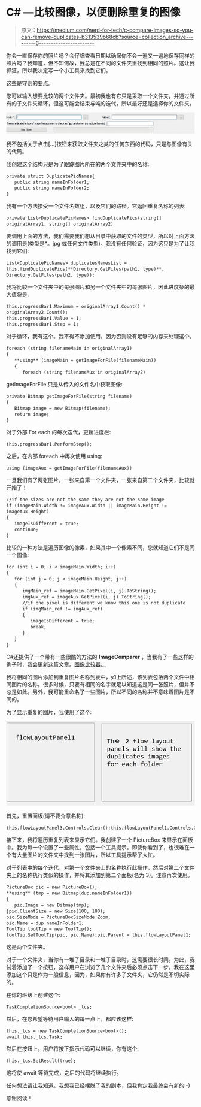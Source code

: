 # C# —比较图像，以便删除重复的图像

> 原文：<https://medium.com/nerd-for-tech/c-compare-images-so-you-can-remove-duplicates-b313539b68cb?source=collection_archive---------6----------------------->

你会一直保存你的照片吗？会仔细查看日期以确保你不会一遍又一遍地保存同样的照片吗？我知道，但不知何故，我总是在不同的文件夹里找到相同的照片。这让我抓狂，所以我决定写一个小工具来找到它们。

这些是守则的要点。

您可以输入想要比较的两个文件夹。最初我也有它只是采取一个文件夹，并通过所有的子文件夹循环，但这可能会结束与吨的迭代，所以最好还是选择你的文件夹。

![](img/23973335f328736b8e24c3e3bdbc530d.png)

我不包括关于点击[…]按钮来获取文件夹之类的任何东西的代码，只是与图像有关的代码。

我创建这个结构只是为了跟踪图片所在的两个文件夹中的名称:

```
private struct DuplicatePicNames{
   public string nameInFolder1;
   public string nameInFolder2;
}
```

我有一个方法接受一个文件名数组，以及它们的路径。它返回重复名称的列表:

```
private List<DuplicatePicNames> findDuplicatePics(string[] originalArray1, string[] originalArray2)
```

要调用上面的方法，我们需要我们想从目录中获取的文件的类型，所以对上面方法的调用是(类型是*。jpg 或任何文件类型)。我没有任何验证，因为这只是为了让我找到它们:

```
List<DuplicatePicNames> duplicatesNamesList = this.findDuplicatePics(**Directory.GetFiles(path1, type)**, Directory.GetFiles(path2, type));
```

我将比较一个文件夹中的每张图片和另一个文件夹中的每张图片，因此进度条的最大值将是:

```
this.progressBar1.Maximum = originalArray1.Count() * originalArray2.Count();
this.progressBar1.Value = 1;
this.progressBar1.Step = 1;
```

对于循环，我有这个。我不得不添加使用，因为否则没有足够的内存来处理这个。

```
foreach (string filenameMain in originalArray1)
{
   **using** (imageMain = getImageForFile(filenameMain))
   {
      foreach (string filenameAux in originalArray2)
```

getImageForFile 只是从传入的文件名中获取图像:

```
private Bitmap getImageForFile(string filename)
{
   Bitmap image = new Bitmap(filename);
   return image;
}
```

对于外部 For each 的每次迭代，更新进度栏:

```
this.progressBar1.PerformStep();
```

之后，在内部 foreach 中再次使用 using:

```
using (imageAux = getImageForFile(filenameAux))
```

一旦我们有了两张图片，一张来自第一个文件夹，一张来自第二个文件夹，比较就开始了！

```
//if the sizes are not the same they are not the same image
if (imageMain.Width != imageAux.Width || imageMain.Height != imageAux.Height)
{
   imageIsDifferent = true;
   continue;
}
```

比较的一种方法是遍历图像的像素，如果其中一个像素不同，您就知道它们不是同一个图像:

```
for (int i = 0; i < imageMain.Width; i++)
{
   for (int j = 0; j < imageMain.Height; j++)
   {
      imgMain_ref = imageMain.GetPixel(i, j).ToString();
      imgAux_ref = imageAux.GetPixel(i, j).ToString();
      //if one pixel is different we know this one is not duplicate
      if (imgMain_ref != imgAux_ref)
      {
         imageIsDifferent = true;
         break;
      }
   }
}
```

C#还提供了一个带有一些很酷的方法的 **ImageComparer** ，当我有了一些这样的例子时，我会更新这篇文章。[图像比较器。](https://docs.microsoft.com/en-us/dotnet/api/microsoft.visualstudio.testtools.uitesting.imagecomparer.compare?view=visualstudiosdk-2017)

我将相同的图片添加到重复图片名称列表中，如上所述，该列表包括两个文件中相同图片的名称。很多时候，只要有相同的名字就足以知道这是同一张照片，但并不总是如此。另外，我可能重命名了一些图片，所以不同的名称并不意味着图片是不同的。

为了显示重复的图片，我使用了这个:

![](img/02602e912cc8118623349fdf4737bfda.png)

首先，重置面板(请不要介意名称):

```
this.flowLayoutPanel3.Controls.Clear();this.flowLayoutPanel1.Controls.Clear();
```

接下来，我将遍历重复列表来显示它们。我创建了一个 PictureBox 来显示在面板中。我为每一个设置了一些属性，包括一个工具提示。即使你看到了，也很难在一个有大量图片的文件夹中找到一张图片，所以工具提示帮了大忙。

对于列表中的每个迭代，对第一个文件夹上的名称执行此操作，然后对第二个文件夹上的名称执行类似的操作，并将其添加到第二个面板(名为 3)。注意再次使用。

```
PictureBox pic = new PictureBox();
**using** (tmp = new Bitmap(dup.nameInFolder1))
{
   pic.Image = new Bitmap(tmp);
}pic.ClientSize = new Size(100, 100);
pic.SizeMode = PictureBoxSizeMode.Zoom;
pic.Name = dup.nameInFolder1;
ToolTip toolTip = new ToolTip();
toolTip.SetToolTip(pic, pic.Name);pic.Parent = this.flowLayoutPanel1;
```

这是两个文件夹。

对于一个文件夹，当你有一堆子目录和一堆子目录时，这需要很长时间。为此，我试着添加了一个按钮，这样用户在浏览了几个文件夹后必须点击下一步。我在这里添加这个只是作为一般信息，因为，如果你有许多子文件夹，它仍然是不切实际的。

在你的班级上创建这个:

```
TaskCompletionSource<bool> _tcs;
```

然后，在您希望等待用户输入的每一点上，都应该这样:

```
this._tcs = new TaskCompletionSource<bool>();
await this._tcs.Task;
```

然后在按钮上，用户将按下指示代码可以继续，你有这个:

```
this._tcs.SetResult(true);
```

这将使 await 等待完成，之后的代码将继续执行。

任何想法请让我知道。我想我已经摆脱了我的副本，但我肯定我最终会有新的:-)

感谢阅读！
